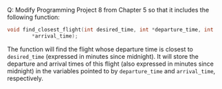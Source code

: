 Q: Modify Programming Project 8 from Chapter 5 so that it includes the following
function:

```c
void find_closest_flight(int desired_time, int *departure_time, int
        *arrival_time);
```

The function will find the flight whose departure time is closest to
`desired_time` (expressed in minutes since midnight). It will store the
departure and arrival times of this flight (also expressed in minutes since
midnight) in the variables pointed to by `departure_time` and `arrival_time`,
respectively.
